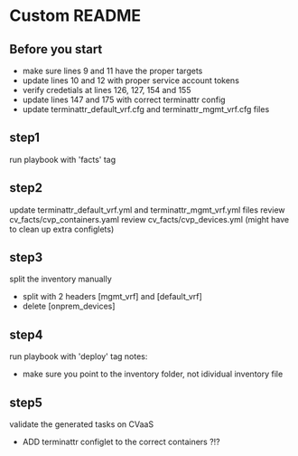 # Custom README

## Before you start
  - make sure lines 9 and 11 have the proper targets
  - update lines 10 and 12 with proper service account tokens
  - verify credetials at lines 126, 127, 154 and 155
  - update lines 147 and 175 with correct terminattr config
  - update terminattr_default_vrf.cfg and terminattr_mgmt_vrf.cfg files

## step1
run playbook with 'facts' tag

## step2
update terminattr_default_vrf.yml and terminattr_mgmt_vrf.yml files
review cv_facts/cvp_containers.yaml
review cv_facts/cvp_devices.yml (might have to clean up extra configlets)

## step3
split the inventory manually
  - split with 2 headers [mgmt_vrf] and [default_vrf]
  - delete [onprem_devices]

## step4
run playbook with 'deploy' tag 
notes: 
  - make sure you point to the inventory folder, not idividual inventory file

## step5
validate the generated tasks on CVaaS
  - ADD terminattr configlet to the correct containers ?!?
